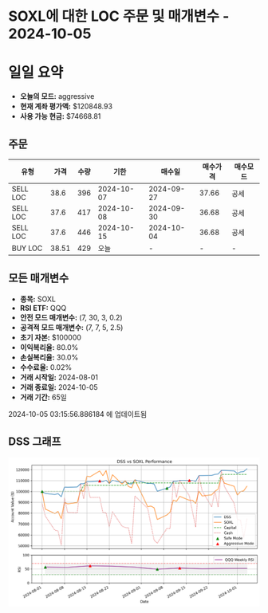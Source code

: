 # SOXL에 대한 LOC 주문 및 매개변수 - 2024-10-05

# 일일 요약

- **오늘의 모드:** aggressive
- **현재 계좌 평가액:** $120848.93
- **사용 가능 현금:** $74668.81

## 주문

| 유형 | 가격 | 수량 | 기한 | 매수일 | 매수가격 | 매수모드 |
|------|------|------|------|--------|----------|----------|
| SELL LOC | 38.6 | 396 | 2024-10-07 | 2024-09-27 | 37.66 | 공세 |
| SELL LOC | 37.6 | 417 | 2024-10-08 | 2024-09-30 | 36.68 | 공세 |
| SELL LOC | 37.6 | 446 | 2024-10-15 | 2024-10-04 | 36.68 | 공세 |
| BUY LOC | 38.51 | 429 | 오늘 | - | - | - |

## 모든 매개변수

- **종목:** SOXL
- **RSI ETF:** QQQ
- **안전 모드 매개변수:** (7, 30, 3, 0.2)
- **공격적 모드 매개변수:** (7, 7, 5, 2.5)
- **초기 자본:** $100000
- **이익복리율:** 80.0%
- **손실복리율:** 30.0%
- **수수료율:** 0.02%
- **거래 시작일:** 2024-08-01
- **거래 종료일:** 2024-10-05
- **거래 기간:** 65일

2024-10-05 03:15:56.886184 에 업데이트됨

## DSS 그래프

![DSS Graph](DSS_graph.png)
